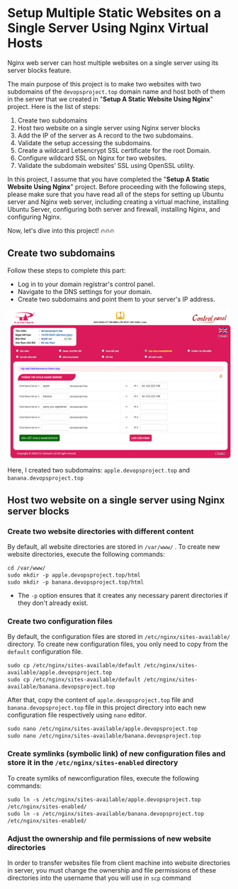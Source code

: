 # Setup Multiple Static Websites on a Single Server Using Nginx Virtual Hosts

Nginx web server can host multiple websites on a single server using its server blocks feature.

The main purpose of this project is to make two websites with two subdomains of the `devopsproject.top` domain name and host both of them in the server that we created in "**Setup A Static Website Using Nginx**" project. Here is the list of steps:

1. Create two subdomains
2. Host two website on a single server using Nginx server blocks
3. Add the IP of the server as A record to the two subdomains.
4. Validate the setup accessing the subdomains.
5. Create a wildcard Letsencrypt SSL certificate for the root Domain.
6. Configure wildcard SSL on Nginx for two websites.
7. Validate the subdomain websites’ SSL using OpenSSL utility.

In this project, I assume that you have completed the "**Setup A Static Website Using Nginx**" project. Before proceeding with the following steps, please make sure that you have read all of the steps for setting up Ubuntu server and Nginx web server, including creating a virtual machine, installing Ubuntu Server, configuring both server and firewall, installing Nginx, and configuring Nginx.

Now, let's dive into this project! 🔥🔥🔥

## Create two subdomains

Follow these steps to complete this part: 

* Log in to your domain registrar's control panel.
* Navigate to the DNS settings for your domain.
* Create two subdomains and point them to your server's IP address.

![1695543217821](image/README/1695543217821.png)

Here, I created two subdomains: `apple.devopsproject.top` and `banana.devopsproject.top`

## Host two website on a single server using Nginx server blocks

### Create two website directories with different content

By default, all website directories are stored in `/var/www/` . To create new website directories, execute the following commands:

```
cd /var/www/
sudo mkdir -p apple.devopsproject.top/html
sudo mkdir -p banana.devopsproject.top/html
```

* The `-p` option ensures that it creates any necessary parent directories if they don't already exist.

### Create two configuration files

By default, the configuration files are stored in `/etc/nginx/sites-available/` directory. To create new configuration files, you only need to copy from the `default` configuration file.

```
sudo cp /etc/nginx/sites-available/default /etc/nginx/sites-available/apple.devopsproject.top
sudo cp /etc/nginx/sites-available/default /etc/nginx/sites-available/banana.devopsproject.top
```

After that, copy the content of `apple.devopsproject.top` file and `banana.devopsproject.top` file in this project directory into each new configuration file respectively using `nano` editor.

```
sudo nano /etc/nginx/sites-available/apple.devopsproject.top
sudo nano /etc/nginx/sites-available/banana.devopsproject.top
```

### Create symlinks (symbolic link) of new configuration files and store it in the `/etc/nginx/sites-enabled` directory

To create symliks of newconfiguration files, execute the following commands:

```
sudo ln -s /etc/nginx/sites-available/apple.devopsproject.top /etc/nginx/sites-enabled/
sudo ln -s /etc/nginx/sites-available/banana.devopsproject.top /etc/nginx/sites-enabled/
```

### Adjust the ownership and file permissions of new website directories

In order to transfer websites file from client machine into website directories in server, you must change the ownership and file permissions of these directories into the username that you will use in `scp` command
